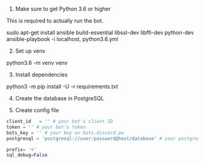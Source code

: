1. Make sure to get Python 3.6 or higher

This is required to actually run the bot.

sudo apt-get install ansible build-essential libssl-dev libffi-dev python-dev
ansible-playbook -i localhost, python3.6.yml

2. Set up venv

python3.6 -m venv venv

3. Install dependencies

python3 -m pip install -U -r requirements.txt

4. Create the database in PostgreSQL



5. Create config file

```python
client_id   = '' # your bot's client ID
token = '' # your bot's token
bots_key = '' # your key on bots.discord.pw
postgresql = 'postgresql://user:password@host/database' # your postgresql info from above

prefix= '+'
sql_debug=False
```